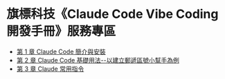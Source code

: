# 旗標科技《Claude Code Vibe Coding 開發手冊》服務專區

- [第 1 章 Claude Code 簡介與安裝](https://github.com/FlagTech/F5757_Support/blob/master/ch01.md)
- [第 2 章 Claude Code 基礎用法--以建立郵遞區號小幫手為例](https://github.com/FlagTech/F5757_Support/blob/master/ch02.md)
- [第 3 章 Claude 常用指令](https://github.com/FlagTech/F5757_Support/blob/master/ch03.md)